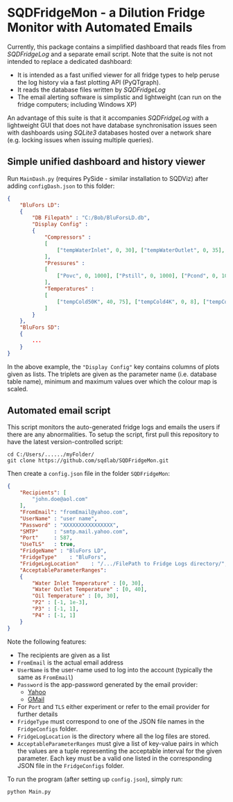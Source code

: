 # SQDFridgeMon - a Dilution Fridge Monitor with Automated Emails

Currently, this package contains a simplified dashboard that reads files from *SQDFridgeLog* and a separate email script. Note that the suite is not not intended to replace a dedicated dashboard:

- It is intended as a fast unified viewer for all fridge types to help peruse the log history via a fast plotting API (PyQTgraph).
- It reads the database files written by *SQDFridgeLog*
- The email alerting software is simplistic and lightweight (can run on the fridge computers; including Windows XP)

An advantage of this suite is that it accompanies *SQDFridgeLog* with a lightweight GUI that does not have database synchronisation issues seen with dashboards using *SQLite3* databases hosted over a network share (e.g. locking issues when issuing multiple queries).


## Simple unified dashboard and history viewer

Run `MainDash.py` (requires PySide - similar installation to SQDViz) after adding `configDash.json` to this folder:

```json
{
    "BluFors LD":
    {
        "DB Filepath" : "C:/Bob/BluForsLD.db",
        "Display Config" :
        {
            "Compressors" :
            [
                ["tempWaterInlet", 0, 30], ["tempWaterOutlet", 0, 35], ["tempOil", 0, 30]
            ],
            "Pressures" :
            [
                ["Povc", 0, 1000], ["Pstill", 0, 1000], ["Pcond", 0, 1000], ["Ppretrap", 0, 1000], ["Ptank", 0, 1000]
            ],
            "Temperatures" :
            [
                ["tempCold50K", 40, 75], ["tempCold4K", 0, 8], ["tempColdStill", 0.25, 1], ["tempColdMC", 0, 0.1]
            ]
        }
    },
    "BluFors SD":
    {
        ...
    }
}
```

In the above example, the `"Display Config"` key contains columns of plots given as lists. The triplets are given as the parameter name (i.e. database table name), minimum and maximum values over which the colour map is scaled.

## Automated email script

This script monitors the auto-generated fridge logs and emails the users if there are any abnormalities. To setup the script, first pull this repository to have the latest version-controlled script:

```
cd C:/Users/....../myFolder/
git clone https://github.com/sqdlab/SQDFridgeMon.git
```

Then create a `config.json` file in the folder `SQDFridgeMon`:

```json
{
    "Recipients": [
        "john.doe@aol.com"
    ],
    "FromEmail": "fromEmail@yahoo.com",
    "UserName" : "user name",
    "Password" : "XXXXXXXXXXXXXXXX",
    "SMTP"     : "smtp.mail.yahoo.com",
    "Port"     : 587,
    "UseTLS"   : true,
    "FridgeName" : "BluFors LD",
    "FridgeType"    : "BluFors",
    "FridgeLogLocation"    : "/.../FilePath to Fridge Logs directory/",
    "AcceptableParameterRanges":
    {
        "Water Inlet Temperature" : [0, 30],
        "Water Outlet Temperature" : [0, 40],
        "Oil Temperature" : [0, 30],
        "P2" : [-1, 1e-3],
        "P3" : [-1, 1],
        "P4" : [-1, 1]
    }
}

```

Note the following features:
- The recipients are given as a list
- `FromEmail` is the actual email address
- `UserName` is the user-name used to log into the account (typically the same as `FromEmail`)
- `Password` is the app-password generated by the email provider:
    - [Yahoo](https://help.yahoo.com/kb/SLN15241.html?guccounter=1&guce_referrer=aHR0cHM6Ly93d3cuZ29vZ2xlLmNvbS8&guce_referrer_sig=AQAAAAxf98i2j7eNso-IrtoMnFppaaQqHuKtV5fqK-36-tzenNRl_qglXb8O9jcVScVoy8yKm_w-iLeNPxcPvusCr5OtrUHF-fXwGCXmJKexfAUUDADU9ur9IieIuf9zafAgGmnyAMwWeaeh4uYZ4EjTNav45p1qKTXEKX96KA3Qijl9)
    - [GMail](https://support.google.com/mail/answer/185833?hl=en)
- For `Port` and `TLS` either experiment or refer to the email provider for further details
- `FridgeType` must correspond to one of the JSON file names in the `FridgeConfigs` folder.
- `FridgeLogLocation` is the directory where all the log files are stored.
- `AcceptableParameterRanges` must give a list of key-value pairs in which the values are a tuple representing the acceptable interval for the given parameter. Each key must be a valid one listed in the corresponding JSON file in the `FridgeConfigs` folder.

To run the program (after setting up `config.json`), simply run:

```
python Main.py
```
